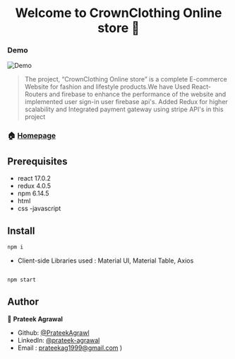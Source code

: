 <h1 align="center">Welcome to CrownClothing Online store 👋</h1>

### Demo

![Demo](CrownClothingGiif.gif)


> The project, “CrownClothing Online store” is a complete E-commerce Website for fashion and lifestyle products.We have Used React-Routers and firebase to enhance the
performance of the website and implemented user sign-in user firebase api's. Added Redux for higher scalability and Integrated payment gateway using stripe API's in this project


### 🏠 [Homepage](https://github.com/prateek48)

## Prerequisites
- react 17.0.2
- redux 4.0.5
- npm 6.14.5
- html
- css
-javascript

## Install

```sh
npm i
```
* Client-side Libraries used : Material UI, Material Table, Axios

```sh

npm start

```

## Author

👤 **Prateek Agrawal**

* Github: [@PrateekAgrawl](https://github.com/prateek48)
* LinkedIn: [@prateek-agrawal](https://www.linkedin.com/in/prateekagrawal1999)
* Email    :  prateekag1999@gmail.com
)

